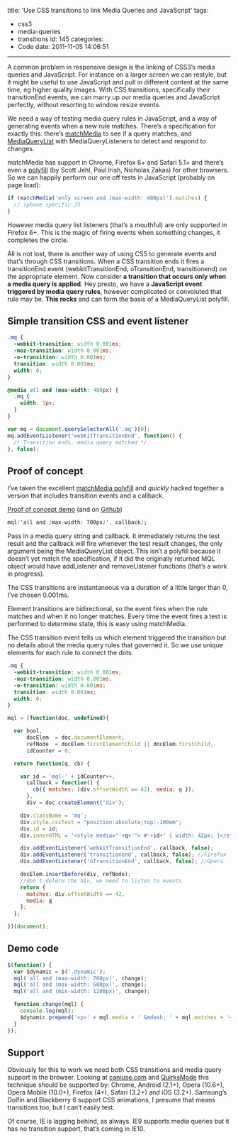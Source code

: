title: 'Use CSS transitions to link Media Queries and JavaScript'
tags:
  - css3
  - media-queries
  - transitions
id: 145
categories:
  - Code
date: 2011-11-05 14:06:51
---

A common problem in responsive design is the linking of CSS3’s media queries and JavaScript. For instance on a larger screen we can restyle, but it might be useful to use JavaScript and pull in different content at the same time, eg higher quality images. With CSS transitions, specifically their transitionEnd events, we can marry up our media queries and JavaScript perfectly, without resorting to window resize events.

We need a way of testing media query rules in JavaScript, and a way of generating events when a new rule matches. There’s a specification for exactly this: there’s [matchMedia](http://www.w3.org/TR/cssom-view/#extensions-to-the-window-interface) to see if a query matches, and [MediaQueryList](http://www.w3.org/TR/cssom-view/#the-mediaquerylist-interface) with MediaQueryListeners to detect and respond to changes.

matchMedia has support in Chrome, Firefox 6+ and Safari 5.1+ and there’s even a [polyfill](https://github.com/paulirish/matchMedia.js/blob/master/matchMedia.js) (by Scott Jehl, Paul Irish, Nicholas Zakas) for other browsers. So we can happily perform our one off tests in JavaScript (probably on page load):

```js
if (matchMedia('only screen and (max-width: 480px)').matches) {
  // iphone specific JS
}
```

However media query list listeners (that’s a mouthful) are only supported in Firefox 6+. This is the magic of firing events when something changes, it completes the circle.

All is not lost, there is another way of using CSS to generate events and that’s through CSS transitions. When a CSS transition ends it fires a transitionEnd event (webkitTransitionEnd, oTransitionEnd, transitionend) on the appropriate element. Now consider **a transition that occurs only when a media query is applied**. Hey presto, we have a **JavaScript event triggered by media query rules**, however complicated or convoluted that rule may be. **This rocks** and can form the basis of a MediaQueryList polyfill.

## Simple transition CSS and event listener

```css
.mq {
  -webkit-transition: width 0.001ms;
  -moz-transition: width 0.001ms;
  -o-transition: width 0.001ms;
  transition: width 0.001ms;
  width: 0;
}

@media all and (max-width: 480px) {
  .mq {
    width: 1px;
  }
}
```

```js
var mq = document.querySelectorAll('.mq')[0];
mq.addEventListener('webkitTransitionEnd', function() {
  /* Transition ends, media query matched */
}, false);
```

## Proof of concept

I’ve taken the excellent [matchMedia polyfill](https://github.com/paulirish/matchMedia.js) and _quickly_ hacked together a version that includes transition events and a callback.

[Proof of concept demo](/experiments/media-query-transitions/)
(and on [Github](https://github.com/fofr/matchMedia.js))

```css
mql('all and (max-width: 700px)', callback);
```

Pass in a media query string and callback. It immediately returns the test result and the callback will fire whenever the test result changes, the only argument being the MediaQueryList object. This isn’t a polyfill because it doesn’t yet match the specification, if it did the originally returned MQL object would have addListener and removeListener functions (that’s a work in progress).

The CSS transitions are instantaneous via a duration of a little larger than 0, I’ve chosen 0.001ms.

Element transitions are bidirectional, so the event fires when the rule matches and when it no longer matches. Every time the event fires a test is performed to determine state, this is easy using matchMedia.

The CSS transition event tells us which element triggered the transition but no details about the media query rules that governed it. So we use unique elements for each rule to connect the dots.

```css
.mq {
  -webkit-transition: width 0.001ms;
  -moz-transition: width 0.001ms;
  -o-transition: width 0.001ms;
  transition: width 0.001ms;
  width: 0;
}
```

```js
mql = (function(doc, undefined){

  var bool,
      docElem  = doc.documentElement,
      refNode  = docElem.firstElementChild || docElem.firstChild,
      idCounter = 0;

  return function(q, cb) {

    var id = 'mql-' + idCounter++,
      callback = function() {
        cb({ matches: (div.offsetWidth == 42), media: q });
      },
      div = doc.createElement('div');

    div.className = 'mq';
    div.style.cssText = "position:absolute;top:-100em";
    div.id = id;
    div.innerHTML = '<style media="'+q+'"> #'+id+' { width: 42px; }</style>';

    div.addEventListener('webkitTransitionEnd', callback, false);
    div.addEventListener('transitionend', callback, false); //Firefox
    div.addEventListener('oTransitionEnd', callback, false); //Opera

    docElem.insertBefore(div, refNode);
    //don’t delete the div, we need to listen to events
    return {
      matches: div.offsetWidth == 42,
      media: q
    };
  };

})(document);
```

## Demo code

```js
$(function() {
  var $dynamic = $('.dynamic');
  mql('all and (max-width: 700px)', change);
  mql('all and (max-width: 500px)', change);
  mql('all and (min-width: 1200px)', change);

  function change(mql) {
    console.log(mql);
    $dynamic.prepend('<p>' + mql.media + ' &mdash; ' + mql.matches + '</p>');
  }
});
```

## Support

Obviously for this to work we need both CSS transitions and media query support in the browser. Looking at [caniuse.com](http://caniuse.com) and [QuirksMode](http://www.quirksmode.org/webkit.html#t03) this technique should be supported by: Chrome, Android (2.1+), Opera (10.6+), Opera Mobile (10.0+), Firefox (4+), Safari (3.2+) and iOS (3.2+). Samsung’s Dolfin and Blackberry 6 support CSS animations, I presume that means transitions too, but I can’t easily test.

Of course, IE is lagging behind, as always. IE9 supports media queries but it has no transition support, that’s coming in IE10.
